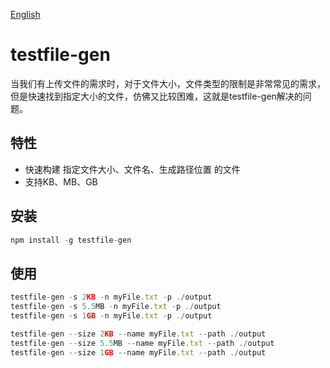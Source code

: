 [English](./README.md)

# testfile-gen
当我们有上传文件的需求时，对于文件大小，文件类型的限制是非常常见的需求，但是快速找到指定大小的文件，仿佛又比较困难，这就是testfile-gen解决的问题。

## 特性
- 快速构建 指定文件大小、文件名、生成路径位置 的文件
- 支持KB、MB、GB

## 安装

```js
npm install -g testfile-gen
```

## 使用

```js
testfile-gen -s 2KB -n myFile.txt -p ./output
testfile-gen -s 5.5MB -n myFile.txt -p ./output
testfile-gen -s 1GB -n myFile.txt -p ./output
```

```js
testfile-gen --size 2KB --name myFile.txt --path ./output
testfile-gen --size 5.5MB --name myFile.txt --path ./output
testfile-gen --size 1GB --name myFile.txt --path ./output
```


